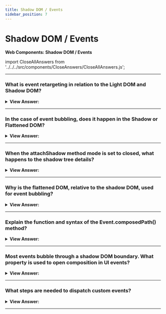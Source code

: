 ```yaml
---
title: Shadow DOM / Events
sidebar_position: 7
---
```


# Shadow DOM / Events

**Web Components: Shadow DOM / Events**

<head>
  <title>Shadow DOM / Events - JavaScript Interview Questions & Answers</title>
  <meta charSet="utf-8" />
</head>

import CloseAllAnswers from '../../../src/components/CloseAnswers/CloseAllAnswers.js';

<CloseAllAnswers />

---

### What is event retargeting in relation to the Light DOM and Shadow DOM?

<details>
  <summary><strong>View Answer:</strong></summary>
  <div>
  <div><strong>Interview Response:</strong> Basically, retargeting means that events that originate in the shadow DOM look like they come from the element itself. Event retargeting is a great thing to have because the outer document does not have to know about component internals. It should be noted, retargeting does not occur if the event occurs on a slotted element, that physically lives in the light DOM.
    </div><br />
  <div><strong className="codeExample">Code Example:</strong><br /><br />

  <div></div>

```html
<user-card id="userCard">
  <span slot="username">John Smith</span>
</user-card>

<script>
  customElements.define(
    'user-card',
    class extends HTMLElement {
      connectedCallback() {
        this.attachShadow({ mode: 'open' });
        this.shadowRoot.innerHTML = `<div>
      <b>Name:</b> <slot name="username"></slot>
    </div>`;

        this.shadowRoot.firstElementChild.onclick = (e) =>
          alert('Inner target: ' + e.target.tagName);
      }
    }
  );

  userCard.onclick = (e) => alert(`Outer target: ${e.target.tagName}`);
</script>
```

  </div>
  </div>
</details>

---

### In the case of event bubbling, does it happen in the Shadow or Flattened DOM?

<details>
  <summary><strong>View Answer:</strong></summary>
  <div>
  <div><strong>Interview Response:</strong> For purposes of event bubbling, flattened DOM is used. So, if we have a slotted element, and an event occurs somewhere inside it, then it bubbles up to the &#8249;slot&#8250; and upwards. The full path to the original event target, with all the shadow elements, can be obtained using event.composedPath(). As we can see from the name of the method, that path is taken after the composition.
    </div><br />
  <div><strong className="codeExample">Code Example:</strong><br /><br />

  <div></div>

```html
<user-card id="userCard">
  #shadow-root
  <div>
    <b>Name:</b>
    <slot name="username">
      <span slot="username">John Smith</span>
    </slot>
  </div>
</user-card>
```

  </div>
  </div>
</details>

---

### When the attachShadow method mode is set to closed, what happens to the shadow tree details?

<details>
  <summary><strong>View Answer:</strong></summary>
  <div>
  <div><strong>Interview Response:</strong> If the shadow tree was created with &#123;mode: 'closed'&#125;, then the composed path starts from the host and upwards. That is the similar principle as for other methods that work with shadow DOM. Internals of closed trees are completely hidden.
    </div>
  </div>
</details>

---

### Why is the flattened DOM, relative to the shadow DOM, used for event bubbling?

<details>
  <summary><strong>View Answer:</strong></summary>
  <div>
  <div><strong>Interview Response:</strong> The flattened DOM is used because it gives us access to the full path necessary to for event targeting. The full path to the original event target, with all the shadow elements, can be obtained using event.composedPath(). As we can see from the name of the method, that path is taken after the composition.
    </div>
  </div>
</details>

---

### Explain the function and syntax of the Event.composedPath() method?

<details>
  <summary><strong>View Answer:</strong></summary>
  <div>
  <div><strong>Interview Response:</strong> The composedPath() method returns the event’s path which is an array of the objects on which listeners will be invoked. This does not include nodes in shadow trees if the shadow root was created with its ShadowRoot.mode closed.
    </div><br />
    <strong>Syntax: </strong> let composed = Event.composedPath();<br /><br />
  </div>
</details>

---

### Most events bubble through a shadow DOM boundary. What property is used to open composition in UI events?

<details>
  <summary><strong>View Answer:</strong></summary>
  <div>
  <div><strong>Interview Response:</strong> This is governed by the composed event object property. If it is true, then the event does cross the boundary. Otherwise, it only can be caught from inside the shadow DOM. The read-only composed property returns a Boolean which indicates whether the event will propagate across the shadow DOM boundary into the standard DOM. Most UI Events have the composed property set to true.
    </div>
  </div>
</details>

---

### What steps are needed to dispatch custom events?

<details>
  <summary><strong>View Answer:</strong></summary>
  <div>
  <div><strong>Interview Response:</strong> When we dispatch custom events, we need to set both bubbles and composed properties to true for it to bubble up and out of the component.
    </div><br />
  <div><strong className="codeExample">Code Example:</strong><br /><br />

  <div></div>

```html
<div id="outer"></div>

<script>
  outer.attachShadow({ mode: 'open' });

  let inner = document.createElement('div');
  outer.shadowRoot.append(inner);

  /*
div(id=outer)
  #shadow-dom
    div(id=inner)
*/

  document.addEventListener('test', (event) => alert(event.detail));

  inner.dispatchEvent(
    new CustomEvent('test', {
      bubbles: true,
      composed: true,
      detail: 'composed',
    })
  );

  inner.dispatchEvent(
    new CustomEvent('test', {
      bubbles: true,
      composed: false,
      detail: 'not composed',
    })
  );
</script>
```

  </div>
  </div>
</details>

---
